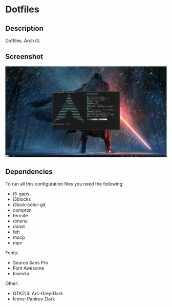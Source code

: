 # Dotfiles

## Description
Dotfiles. Arch i3.

## Screenshot
![Arch i3](screenshot.png)

## Dependencies
To run all this configuration files you need the following:
* i3-gaps
* i3blocks
* i3lock-color-git
* compton
* termite
* dmenu
* dunst
* feh
* mocp
* mpv

Fonts:
* Source Sans Pro
* Font Awesome
* Iosevka

Other:
* GTK2/3: Arc-Grey-Dark
* Icons: Papirus-Dark
